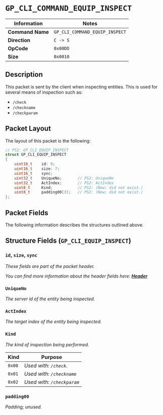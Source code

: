 # `GP_CLI_COMMAND_EQUIP_INSPECT`

| Information               | Notes |
|---                        |---    |
| **Command Name**          | `GP_CLI_COMMAND_EQUIP_INSPECT` |
| **Direction**             | `C -> S` |
| **OpCode**                | `0x00DD` |
| **Size**                  | `0x0010` |

## Description

This packet is sent by the client when inspecting entities. This is used for several means of inspection such as:

  - `/check`
  - `/checkname`
  - `/checkparam`

## Packet Layout

The layout of this packet is the following:

```cpp
// PS2: GP_CLI_EQUIP_INSPECT
struct GP_CLI_EQUIP_INSPECT
{
    uint16_t    id: 9;
    uint16_t    size: 7;
    uint16_t    sync;
    uint32_t    UniqueNo;       // PS2: UniqueNo
    uint32_t    ActIndex;       // PS2: ActIndex
    uint8_t     Kind;           // PS2: (New; did not exist.)
    uint8_t     padding00[3];   // PS2: (New; did not exist.)
};
```

## Packet Fields

The following information describes the structures outlined above.

## Structure Fields (`GP_CLI_EQUIP_INSPECT`)

### `id`, `size`, `sync`

_These fields are part of the packet header._

_You can find more information about the header fields here: [**Header**](/world/HEADER.md)_

### `UniqueNo`

_The server id of the entity being inspected._

### `ActIndex`

_The target index of the entity being inspected._

### `Kind`

_The kind of inspection being performed._

| Kind | Purpose |
| --- | --- |
| `0x00` | _Used with: `/check`._ |
| `0x01` | _Used with: `/checkname`_ |
| `0x02` | _Used with: `/checkparam`_ |

### `padding00`

_Padding; unused._
